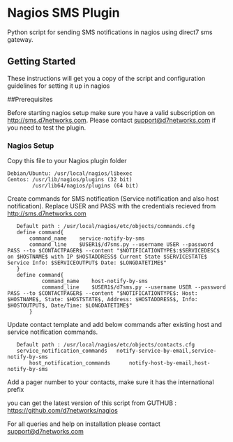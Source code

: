 # Nagios SMS Plugin

Python script for sending SMS notifications in nagios using direct7 sms gateway.

## Getting Started
These instructions will get you a copy of the script and configuration guidelines for setting it up in nagios

##Prerequisites

Before starting nagios setup make sure you have a valid subscription on http://sms.d7networks.com. Please contact support@d7networks.com if you need to test the plugin.


### Nagios Setup

Copy this file to your Nagios plugin folder

```
Debian/Ubuntu: /usr/local/nagios/libexec
Centos: /usr/lib/nagios/plugins (32 bit)
        /usr/lib64/nagios/plugins (64 bit)
```

Create commands for SMS notification (Service notification and also host notification).
Replace USER and PASS with the credentials recieved from  http://sms.d7networks.com


```
   Default path : /usr/local/nagios/etc/objects/commands.cfg
   define command{
       command_name    service-notify-by-sms
       command_line    $USER1$/d7sms.py --username USER --password PASS --to $CONTACTPAGER$ --content "$NOTIFICATIONTYPE$:$SERVICEDESC$ on $HOSTNAME$ with IP $HOSTADDRESS$ Current State $SERVICESTATE$ Service Info: $SERVICEOUTPUT$ Date: $LONGDATETIME$"
   }
   define command{
           command_name    host-notify-by-sms
           command_line    $USER1$/d7sms.py --username USER --password PASS --to $CONTACTPAGER$ --content "$NOTIFICATIONTYPE$: Host: $HOSTNAME$, State: $HOSTSTATE$, Address: $HOSTADDRESS$, Info: $HOSTOUTPUT$, Date/Time: $LONGDATETIME$"
       }
```


Update contact template and add below commands after existing host and service notification commands.

```
   Default path : /usr/local/nagios/etc/objects/contacts.cfg
   service_notification_commands   notify-service-by-email,service-notify-by-sms
       host_notification_commands      notify-host-by-email,host-notify-by-sms
```

Add a pager number to your contacts, make sure it has the international prefix

you can get the latest version of this script from 
GUTHUB : https://github.com/d7networks/nagios

For all queries and help on installation please contact support@d7networks.com